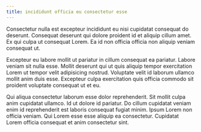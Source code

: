 ```yaml
---
title: incididunt officia eu consectetur esse
---
```


Consectetur nulla est excepteur incididunt eu nisi cupidatat consequat do deserunt. Consequat deserunt qui dolore proident id et aliquip cillum amet. Ex qui culpa ut consequat Lorem. Ea id non officia officia non aliquip veniam consequat ut.

Excepteur eu labore mollit ut pariatur in cillum consequat ea pariatur. Labore veniam sit nulla esse. Mollit deserunt qui ut quis aliquip tempor exercitation Lorem ut tempor velit adipisicing nostrud. Voluptate velit id laborum ullamco mollit anim duis esse. Excepteur culpa exercitation quis officia commodo sit proident voluptate consequat ut et eu.

Qui aliqua consectetur laborum esse dolor reprehenderit. Sit mollit culpa anim cupidatat ullamco. Id ut dolore id pariatur. Do cillum cupidatat veniam enim id reprehenderit est laboris consequat fugiat minim. Ipsum Lorem non officia veniam. Qui Lorem esse esse aliquip ea consectetur. Cupidatat Lorem officia consequat et anim consectetur sint.